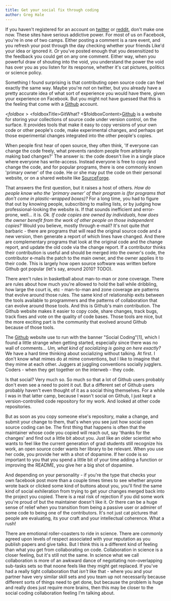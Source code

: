 ```yaml
---
title: Get your social fix through coding
author: Greg Hale
---
```


If you haven't registered for an account on [twitter](http://www.twitter.com) or [reddit](http://www.reddit.com), don't make one now. These sites have serious addictive power. For most of us on Facebook, you're in one of two camps. Either posting a comment is a rare event, and you refresh your post through the day checking whether your friends Like'd your idea or ignored it. *Or* you've posted enough that you desensitized to the feedback you could get on any one comment. Either way, when you powerful draw of shouting into the void, you understand the power the void has over you as you listen for its response, whether it's cat pictures, politics or science policy.

Something I found surprising is that contributing open source code can feel exactly the same way. Maybe you're *not* on twitter, but you already have a pretty accurate idea of what sort of experience you would have there, given your experience on Facebook. But you might not have guessed that this is the feeling that come with a [Github](http://www.github.com) account. 

<$foldbox>
  <$foldboxTitle>GitWhat?</foldboxTitle>
  <$foldboxContent>[Github](http://www.github.com) is a website for storing your collections of source code under version control, on the surface. It provides tools that make it easy to copy versions of your own code or other people's code, make experimental changes, and perhaps get those experimental changes integrated into the other people's copies.

When people first hear of open source, they often think, 'If everyone can change the code freely, what prevents random people from arbitrarily making bad changes?' The answer is: the code doesn't live in a single place where everyone has write-access. Instead everyone is free to copy and change the code, and for popular programs, there is one commonly known 'primary owner' of the code. He or she may put the code on their personal website, or on a shared website like [SourceForge](http://www.sourceforge.com).

That answers the first question, but it raises a host of others. *How do people know who the 'primary owner' of their program is (for programs that don't come in plastic-wrapped boxes)?* For a long time, you had to figure that out by knowing people, subscribing to mailing lists, or by judging how professional-looking the website is. If that sounds inefficient and error-prone, well... it is. *Ok. If code copies are owned by individuals, how does the owner benefit from the work of other people on those independent copies?* Would you believe, mostly through e-mail? It's not quite *that* barbaric - there are programs that will read the original source code and a new version, then generate a report of which lines have changed. And there are complementary programs that look at the original code and the change report, and update the old code via the change report. If a contributor thinks their contribution is useful and should be merged into the owner's code, the contributor e-mails the patch to the main owner, and the owner applies it to their code. This is largely how open source software was written before Github got popular (let's say, around 2010? TODO).

There aren't rules in basketball about man-to-man or zone coverage. There are rules about how much you're allowed to hold the ball while dribbling, how large the court is, etc - man-to-man and zone coverage are patterns that evolve around those rules. The same kind of relationship exits between the tools available to programmers and the patterns of collaboration that can evolve around those tools. And this is Github's main contribution. The Github website makes it easier to copy code, share changes, track bugs, track fixes and vote on the quality of code bases. Those tools are nice, but the more exciting part is the community that evolved around Github because of those tools.

  </foldboxContent>
</foldbox>

The [Github](http://www.github.com) website use to run with the banner "Social Coding"[1], which I found a little strange when getting started, especially since there was no wall of comments... *Um, what kind of socializing is going on here exactly?* We have a hard time thinking about socializing without talking. At first. I don't know what mimes do at mime conventions, but I like to imagine that they mime at each other. Juggers at juggling conventions socially jugglers. Coders - when they get together on the interweb - they code.

Is that social? Very much so. So much so that a lot of Github users probably don't even see a need to point it out. But a different set of Github users probably haven't even thought of it as a social thing themselves. For a while I was in that latter camp, because I wasn't social on Github, I just kept a version-controlled code repository for my work. And looked at other code repositories.

But as soon as you copy someone else's repository, make a change, and submit your change to them, that's when you see just how social open source coding can be. The first thing that happens is often that the maintainer whose code you copied will reach out, say 'thanks for the changes' and find out a little bit about you. Just like an older scientist who wants to feel like the current generation of grad students still recognize his work, an open source coder wants her library to be relevant. When you use her code, you provide her with a shot of dopamine. If her code is so important to you that you spend a little bit of your time adding a function or improving the README, you give her a big shot of dopamine.

And depending on your personality - if you're the type that checks your own facebook post more than a couple times times to see whether anyone wrote back or clicked some kind of buttons about you, you'll find the same kind of social exhileration from trying to get your changes merged back into the project you copied. There is a real risk of rejection if you did some work you're proud of but the maintainer doesn't like it. Or there can be a huge sense of relief when you transition from being a passive user or admirer of some code to being one of the contributors. It's not just cat pictures that people are evaluating, its your craft and your intellectual coherence. What a rush!

There are emotional roller-coasters to ride in science. There are commonly agreed upon levels of respect associated with your reputation as you publish papers and give talks. But I think this is a different kind of feeling than what you get from collaborating on code. Collaboration in science is a closer feeling, but it's still not the same. In science what we call collaboration is more of an awkward dance of negotiating non-overlapping sub-tasks sets so that noone feels like they might get replaced. If you've had a really tight collaboration that *isn't* like that - where you and your partner have very similar skill sets and you team up not necessarily because different sorts of things need to get done, but because the problem is huge and really does just require more brains, then this may be closer to the social coding collaboration feeling I'm talking about.


